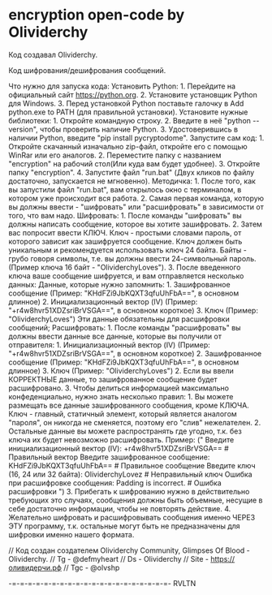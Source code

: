 # encryption open-code by Olividerchy
Код создавал Olividerchy.

Код шифрования/дешифрования сообщений. 

Что нужно для запуска кода:
  Установить Python:
    1. Перейдите на официальный сайт https://python.org. 
    2. Установите установщик Python для Windows.
    3. Перед установкой Python поставьте галочку в Add python.exe to PATH (для правильной установки).
  Установите нужные библиотеки:
    1. Откройте командную строку.
    2. Введите в неё "python --version", чтобы проверить наличие Python.
    3. Удостоверившись в наличии Python, введите "pip install pycryptodome". 
  Запустите сам код:
    1. Откройте скачанный изначально zip-файл, откройте его с помощью WinRar или его аналогов.
    2. Переместите папку с названием "encryption" на рабочий стол(Или куда вам будет удобнее).
    3. Откройте папку "encryption".
    4. Запустите файл "run.bat" (Двух кликов по файлу достаточно, запускается не мгновенно).
  Методичка:
    1. После того, как вы запустили файл "run.bat", вам открылось окно с терминалом, в котором уже происходит вся работа.
    2. Самая первая команда, которую вы должны ввести - "шифровать" или "расшифровать" в зависимости от того, что вам надо.
    Шифровать:
      1. После команды "шифровать" вы должны написать сообщение, которое вы хотите зашифровать.
      2. Затем вас попросит ввести КЛЮЧ. Ключ - простыми словами пароль, от которого зависит как зашифруется сообщение. 
        Ключ должен быть уникальным и рекомендуется использовать ключ 24 байта. Байты - грубо говоря символы, т.е. вы должны ввести 24-символьный пароль. (Пример ключа 16 байт - "OlividerchyLoves").
      3. После введенного ключа ваше сообщение шифруется, и вам отправляется несколько данных:
        Данные, которые нужно запомнить:
          1. Зашифрованное сообщение (Пример: "KHdFZi9JbKQXT3qfuUhFbA==", в основном длинное)
          2. Инициализационный вектор (IV) (Пример: "+r4w8hvr51XDZsriBrVSGA==", в основном короткое)
          3. Ключ (Пример: "OlividerchyLoves")
        Эти данные обязательны для расшифровки сообщений;
    Расшифровать:
      1. После команды "расшифровать" вы должны ввести данные все данные, которые вы получили от отправителя:
        1. Инициализационный вектор (IV) (Пример: "+r4w8hvr51XDZsriBrVSGA==", в основном короткое)
        2. Зашифрованное сообщение (Пример: "KHdFZi9JbKQXT3qfuUhFbA==", в основном длинное)
        3. Ключ (Пример: "OlividerchyLoves")
      2. Если вы ввели КОРРЕКТНЫЕ данные, то зашифрованное сообщение будет расшифровано.
  3. Чтобы делиться информацией максимально конфеденциально, нужно знать несколько правил:
    1. Вы можете размещать все данные зашифрованного сообщения, кроме КЛЮЧА. Ключ - главный, статичный элемент, который является аналогом "пароля", он никогда не сменяется, поэтому его "слив" нежелателен.
    2. Остальные данные вы можете распространять где угодно, т.к. без ключа их будет невозможно расшифровать. Пример:
      ("
      Введите инициализационный вектор (IV): +r4w8hvr51XDZsriBrVSGA== # Правильный вектор
      Введите зашифрованное сообщение: KHdFZi9JbKQXT3qfuUhFbA== # Правильное сообщение
      Введите ключ (16, 24 или 32 байта): OlividerchyLovez # Неправильный ключ
      Ошибка при расшифровке сообщения: Padding is incorrect. # Ошибка расшифровки 
      ")
    3. Прибегать к шифрованию нужно в действительно требующих это случаях, сообщения должны быть объемные, несущие в себе достаточно информации, чтобы не повторять действие.
    4. Желательно шифровать и расшифровывать сообщения именно ЧЕРЕЗ ЭТУ программу, т.к. остальные могут быть не предназначены для шифровки именно нашего формата.

// Код создан создателем Olividerchy Community, Glimpses Of Blood - Olividerchy. 
// Tg - @defmyheart
// Ds - Olividerchy
// Site - https://оливидерчи.рф
// Tgc - @olvshp

-=-=-=-=-=-=-=-=-=-=-=-=-=-=-=-=-=-=-=-=-
RVLTN
        
      
  
 
